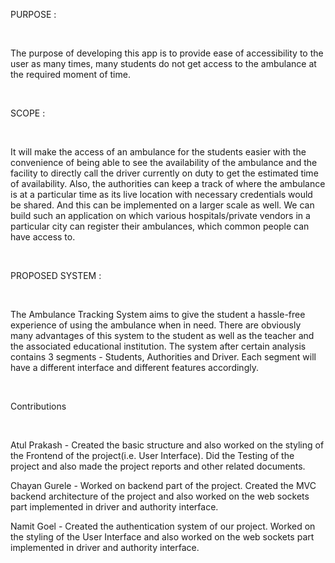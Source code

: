<p> PURPOSE :</p>
<br>
<p>
The purpose of developing this app is to provide ease of accessibility to the user as many times, many students do not get access to the ambulance at the required moment of time.
</p><br> 
<p> SCOPE :</p>
<br>
<p>
It will make the access of an ambulance for the students easier with the convenience of being able to see the availability of the ambulance and the facility to directly call the driver currently on duty to get the estimated time of availability. Also, the authorities can keep a track of where the ambulance is at a particular time as its live location with necessary credentials would be shared.
And this can be implemented on a larger scale as well. We can build such an application on which various hospitals/private vendors in a particular city can register their ambulances, which common people can have access to.  
</p><br>
<p> PROPOSED SYSTEM :</p>
<br>
<p>
The Ambulance Tracking  System aims to give the student a hassle-free experience of using the ambulance when in need. There are obviously many advantages of this system to the student as well as the teacher and the associated  educational institution. The system after certain analysis contains 3 segments - Students, Authorities and Driver. Each segment will have a different interface and different features accordingly.  
</p>
<br>
<p> Contributions </p>
<br>
<p>
Atul Prakash  -  Created the basic structure and also worked on the styling of the Frontend of the project(i.e. User Interface). Did the Testing of the project and also made the project reports and other related documents.
</p>
<p>  
Chayan Gurele  -  Worked on backend part of the project. Created the MVC backend architecture of the project and also worked on the web sockets part implemented in driver and authority interface.
</p>
<p>
Namit Goel  -  Created the authentication system of our project. Worked on the styling of the User Interface and also worked on the web sockets part implemented in driver and authority interface.
</p>
